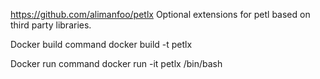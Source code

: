 https://github.com/alimanfoo/petlx
Optional extensions for petl based on third party libraries. 

Docker build command
docker build -t petlx

Docker run command
docker run -it petlx /bin/bash
